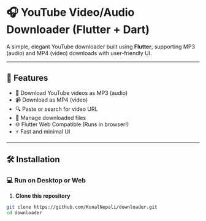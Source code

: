 # 🎧 YouTube Video/Audio Downloader (Flutter + Dart)

A simple, elegant YouTube downloader built using **Flutter**, supporting MP3 (audio) and MP4 (video) downloads with user-friendly UI.

---

## 🚀 Features

- 🎵 Download YouTube videos as MP3 (audio)
- 📹 Download as MP4 (video)
- 🔍 Paste or search for video URL
- 📂 Manage downloaded files
- 🌐 Flutter Web Compatible (Runs in browser!)
- ⚡ Fast and minimal UI

---

## 🛠 Installation

### 💻 Run on Desktop or Web

1. **Clone this repository**  
```bash
git clone https://github.com/KunalNepali/downloader.git
cd downloader

